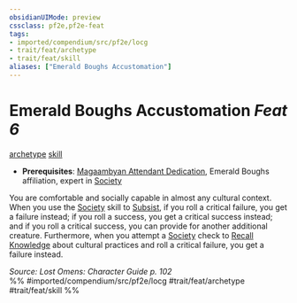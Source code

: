 ```yaml
---
obsidianUIMode: preview
cssclass: pf2e,pf2e-feat
tags:
- imported/compendium/src/pf2e/locg
- trait/feat/archetype
- trait/feat/skill
aliases: ["Emerald Boughs Accustomation"]
---
```

# Emerald Boughs Accustomation  *Feat 6*  
[archetype](archetype.md)  [skill](skill.md)  

- **Prerequisites**: [Magaambyan Attendant Dedication](magaambyan-attendant-dedication-locg.md), Emerald Boughs affiliation, expert in [Society](../skills.md#Society)

You are comfortable and socially capable in almost any cultural context. When you use the [Society](../skills.md#Society) skill to [Subsist](subsist.md), if you roll a critical failure, you get a failure instead; if you roll a success, you get a critical success instead; and if you roll a critical success, you can provide for another additional creature. Furthermore, when you attempt a [Society](../skills.md#Society) check to [Recall Knowledge](recall-knowledge.md) about cultural practices and roll a critical failure, you get a failure instead.

*Source: Lost Omens: Character Guide p. 102*  
%% #imported/compendium/src/pf2e/locg #trait/feat/archetype #trait/feat/skill %%